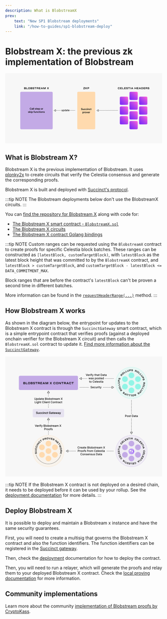 ```yaml
---
description: What is BlobstreamX
prev:
    text: "New SP1 Blobstream deployments"
    link: "/how-to-guides/sp1-blobstream-deploy"
---
```


# Blobstream X: the previous zk implementation of Blobstream

![blobstream x draft diagram](/img/blobstream/Celestia_Blobstream_X1b.png)

## What is Blobstream X?

Blobstream X is the previous implementation of Blobstream. It uses
[plonky2x](https://github.com/succinctlabs/succinctx/tree/main/plonky2x) to create
circuits that verify the Celestia consensus and generate the corresponding proofs.

Blobstream X is built and deployed with
[Succinct's protocol](https://platform-docs.succinct.xyz).

:::tip NOTE
The Blobstream deployments below don't use the BlobstreamX circuits.
:::

You can [find the repository for Blobstream X](https://github.com/succinctlabs/blobstreamx)
along with code for:

- [The Blobstream X smart contract - `BlobstreamX.sol`](https://github.com/succinctlabs/blobstreamx/blob/main/contracts/src/BlobstreamX.sol)
- [The Blobstream X circuits](https://alpha.succinct.xyz/celestia/blobstreamx)
- [The Blobstream X contract Golang bindings](https://github.com/succinctlabs/blobstreamx/blob/main/bindings/BlobstreamX.go)

:::tip NOTE
Custom ranges can be requested using the `BlobstreamX` contract
to create proofs for specific Celestia block batches. These ranges
can be constructed as `[latestBlock, customTargetBlock)`, with
`latestBlock` as the latest block height that was committed to by the
`BlobstreamX` contract, and `latestBlock > customTargetBlock`,
and `customTargetBlock - latestBlock <= DATA_COMMITMENT_MAX`.

Block ranges that are before the contract's `latestBlock` can't be
proven a second time in different batches.

More information can be found in the [`requestHeaderRange(...)`](https://github.com/succinctlabs/blobstreamx/blob/364d3dc8c8dc9fd44b6f9f049cfb18479e56cec4/contracts/src/BlobstreamX.sol#L78-L101)
method.
:::

## How Blobstream X works

As shown in the diagram below, the entrypoint for updates to the Blobstream
X contract is through the `SuccinctGateway` smart contract, which is a
simple entrypoint contract that verifies proofs (against a deployed
onchain verifier for the Blobstream X circuit) and then calls the
`BlobstreamX.sol` contract to update it.
[Find more information about the `SuccinctGateway`](https://platform-docs.succinct.xyz/platform/onchain-integration#succinct-gateway).

![blobstream x overview diagram draft](/img/blobstream/Celestia_Blobstream_X2b.png)

<!-- markdownlint-disable MD042 -->

:::tip NOTE
If the Blobstream X contract is not deployed on a desired chain,
it needs to be deployed before it can be used by your rollup. See the
[deployment documentation](https://platform-docs.succinct.xyz/platform/onchain-integration#non-canonical-chain-contract-deployment)
for more details.
:::

## Deploy Blobstream X

It is possible to deploy and maintain a Blobstream x instance and have the same security guarantees.

First, you will need to create a multisig that governs the Blobstream X contract and also the function identifiers. The function identifiers can be registered in the [Succinct gateway](https://platform-docs.succinct.xyz/platform/onchain-integration#register-circuits-with-your-deployed-succinct-gateway).

Then, check the [deployment](https://github.com/succinctlabs/blobstreamx/blob/main/README.md#blobstreamx-contract-overview) documentation for how to deploy the contract.

Then, you will need to run a relayer, which will generate the proofs and relay them to your deployed Blobstream X contract. Check the [local proving documentation](/how-to-guides/blobstream-x-requesting-data-commitment-ranges.md#local-proving) for more information.

## Community implementations

Learn more about the community [implementation of Blobstream proofs by CryptoKass](https://github.com/CryptoKass/blobstreamx-example).
